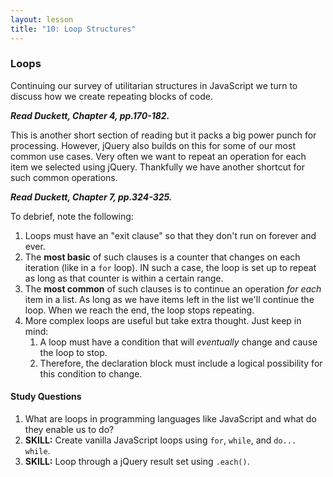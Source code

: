 ```yaml
---
layout: lesson
title: "10: Loop Structures"
---
```

### Loops

Continuing our survey of utilitarian structures in JavaScript we turn to discuss how we create repeating blocks of code.

***Read Duckett, Chapter 4, pp.170-182.***

This is another short section of reading but it packs a big power punch for processing. However, jQuery also builds on this for some of our most common use cases. Very often we want to repeat an operation for each item we selected using jQuery. Thankfully we have another shortcut for such common operations.

***Read Duckett, Chapter 7, pp.324-325.***

To debrief, note the following:

1. Loops must have an "exit clause" so that they don't run on forever and ever.
2. The **most basic** of such clauses is a counter that changes on each iteration (like in a `for` loop). IN such a case, the loop is set up to repeat as long as that counter is within a certain range.
3. The **most common** of such clauses is to continue an operation *for each* item in a list. As long as we have items left in the list we'll continue the loop. When we reach the end, the loop stops repeating.
4. More complex loops are useful but take extra thought. Just keep in mind:
    1. A loop must have a condition that will *eventually* change and cause the loop to stop.
    2. Therefore, the declaration block must include a logical possibility for this condition to change.

#### Study Questions

1. What are loops in programming languages like JavaScript and what do they enable us to do?
2. **SKILL:** Create vanilla JavaScript loops using `for`, `while`, and `do... while`.
3. **SKILL:** Loop through a jQuery result set using `.each()`.
